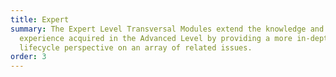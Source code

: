 ```yaml
---
title: Expert
summary: The Expert Level Transversal Modules extend the knowledge and
  experience acquired in the Advanced Level by providing a more in-depth product
  lifecycle perspective on an array of related issues.
order: 3
---
```

